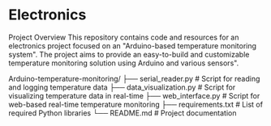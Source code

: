 # Electronics

Project Overview
This repository contains code and resources for an electronics project focused on an "Arduino-based temperature monitoring system". The project aims to provide an easy-to-build and customizable temperature monitoring solution using Arduino and various sensors".

Arduino-temperature-monitoring/
├── serial_reader.py         # Script for reading and logging temperature data
├── data_visualization.py    # Script for visualizing temperature data in real-time
├── web_interface.py         # Script for web-based real-time temperature monitoring
├── requirements.txt         # List of required Python libraries
└── README.md                # Project documentation



